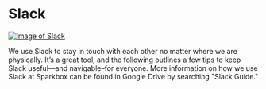 # Slack

[![Image of Slack][producti]][product]

We use Slack to stay in touch with each other no matter where we are physically. It’s a great tool, and the following outlines a few tips to keep Slack useful—and navigable–for everyone. More information on how we use Slack at Sparkbox can be found in Google Drive by searching "Slack Guide."

[product]: https://slack.com/
[producti]: http://i.imgur.com/0u1iR8W.png
